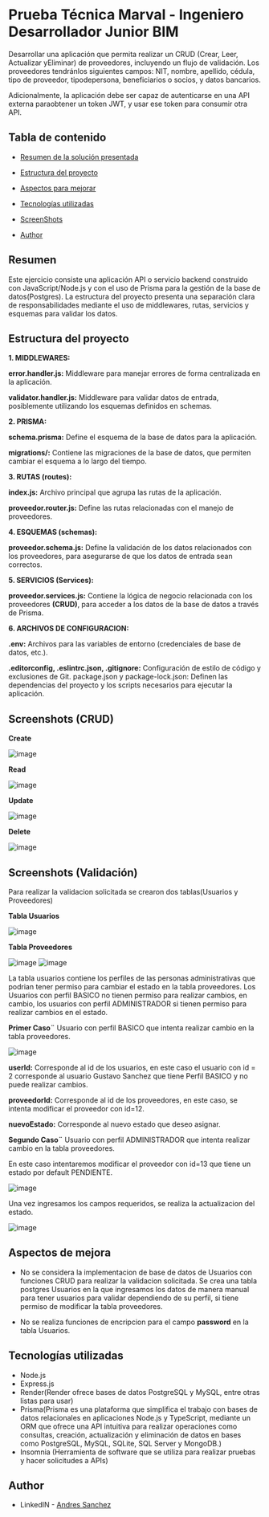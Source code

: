 # Prueba Técnica Marval - Ingeniero Desarrollador Junior BIM

Desarrollar una aplicación que permita realizar un CRUD (Crear, Leer, Actualizar yEliminar) de proveedores, incluyendo un flujo de validación. Los proveedores tendránlos siguientes campos: NIT, nombre, apellido, cédula, tipo de proveedor, tipodepersona, beneficiarios o socios, y datos bancarios.

Adicionalmente, la aplicación debe ser capaz de autenticarse en una API externa paraobtener un token JWT, y usar ese token para consumir otra API.

## Tabla de contenido

- [Resumen de la solución presentada](#Resumen)
- [Estructura del proyecto](#Estructura)
- [Aspectos para mejorar](#Aspectos)
- [Tecnologías utilizadas](#Tecnologías)
- [ScreenShots](#ScreenShots)
 
- [Author](#author)


## Resumen
Este ejercicio consiste una aplicación API o servicio backend construido con JavaScript/Node.js y con el uso de Prisma para la gestión de la base de datos(Postgres). La estructura del proyecto presenta una separación clara de responsabilidades mediante el uso de middlewares, rutas, servicios y esquemas para validar los datos.

## Estructura del proyecto

**1. MIDDLEWARES:**

**error.handler.js:** Middleware para manejar errores de forma centralizada en la aplicación.

**validator.handler.js:** Middleware para validar datos de entrada, posiblemente utilizando los esquemas definidos en schemas.

**2. PRISMA:**

**schema.prisma:** Define el esquema de la base de datos para la aplicación.

**migrations/:** Contiene las migraciones de la base de datos, que permiten cambiar el esquema a lo largo del tiempo.

**3. RUTAS (routes):**

**index.js:** Archivo principal que agrupa las rutas de la aplicación.

**proveedor.router.js:** Define las rutas relacionadas con el manejo de proveedores.

**4. ESQUEMAS (schemas):**

**proveedor.schema.js:** Define la validación de los datos relacionados con los proveedores, para asegurarse de que los datos de entrada sean correctos.

**5. SERVICIOS (Services):**

**proveedor.services.js:** Contiene la lógica de negocio relacionada con los proveedores **(CRUD)**, para acceder a los datos de la base de datos a través de Prisma.

**6. ARCHIVOS DE CONFIGURACION:**

**.env:** Archivos para las variables de entorno (credenciales de base de datos, etc.).

**.editorconfig, .eslintrc.json, .gitignore:** Configuración de estilo de código y exclusiones de Git.
package.json y package-lock.json: Definen las dependencias del proyecto y los scripts necesarios para ejecutar la aplicación.


## Screenshots (CRUD)

**Create**

![image](https://github.com/user-attachments/assets/b3d6a2c8-2c06-4ef4-9099-225f1a18c4f7)

**Read**

![image](https://github.com/user-attachments/assets/50b020ca-7775-47d9-a561-43d5a7f1a224)

**Update**

![image](https://github.com/user-attachments/assets/fa998c17-07f9-44b2-a010-a0b41456f277)

**Delete**

![image](https://github.com/user-attachments/assets/6285cc73-bdc5-4851-bfd2-71449aa73a3e)

## Screenshots (Validación)

Para realizar la validacion solicitada se crearon dos tablas(Usuarios y Proveedores)

**Tabla Usuarios**

![image](https://github.com/user-attachments/assets/77c9c512-749c-446d-85bb-3c7cd1467867)

**Tabla Proveedores**

![image](https://github.com/user-attachments/assets/19ce1185-d30d-47b7-9bae-02047da871b6)
![image](https://github.com/user-attachments/assets/28f0d281-7ae5-44b4-8105-5eef6ef61c8a)

La tabla usuarios contiene los perfiles de las personas administrativas que podrian tener permiso para cambiar el estado en la tabla proveedores. Los Usuarios con perfil BASICO no tienen permiso para realizar cambios, en cambio, los usuarios con perfil ADMINISTRADOR si tienen permiso para realizar cambios en el estado.

**Primer Caso¨** Usuario con perfil BASICO que intenta realizar cambio en la tabla proveedores.

![image](https://github.com/user-attachments/assets/8a776ef2-56b6-4781-8264-565b00f20835)

**userId:** Corresponde al id de los usuarios, en este caso el usuario con id = 2 corresponde al usuario Gustavo Sanchez que tiene Perfil BASICO y no puede realizar cambios.

**proveedorId:** Corresponde al id de los proveedores, en este caso, se intenta modificar el proveedor con id=12.

**nuevoEstado:** Corresponde al nuevo estado que deseo asignar.

**Segundo Caso¨** Usuario con perfil ADMINISTRADOR que intenta realizar cambio en la tabla proveedores.

En este caso intentaremos modificar el proveedor con id=13 que tiene un estado por default PENDIENTE.

![image](https://github.com/user-attachments/assets/47da6b51-916f-4c8f-a9dc-0ee40a7ab1b9)

Una vez ingresamos los campos requeridos, se realiza la actualizacion del estado.

![image](https://github.com/user-attachments/assets/7bd284af-c82a-4685-aff3-003aeb65396f)

## Aspectos de mejora

- No se considera la implementacion de base de datos de Usuarios con funciones CRUD para realizar la validacion solicitada. Se crea una tabla postgres Usuarios en la que ingresamos los datos de manera manual para tener usuarios para validar dependiendo de su perfil, si tiene permiso de modificar la tabla proveedores.

- No se realiza funciones de encripcion para el campo **password** en la tabla Usuarios.

## Tecnologías utilizadas

- Node.js
- Express.js
- Render(Render ofrece bases de datos PostgreSQL y MySQL, entre otras listas para usar)
- Prisma(Prisma es una plataforma que simplifica el trabajo con bases de datos relacionales en aplicaciones Node.js y TypeScript,           mediante un ORM que ofrece una API intuitiva para realizar operaciones como consultas, creación, actualización y eliminación de datos     en bases como PostgreSQL, MySQL, SQLite, SQL Server y MongoDB.)
- Insomnia (Herramienta de software que se utiliza para realizar pruebas y hacer solicitudes a APIs)


## Author

- LinkedIN - [Andres Sanchez](https://www.linkedin.com/in/andressanchez-dev/)

